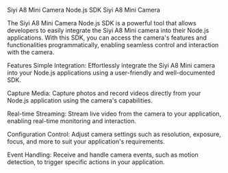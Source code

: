 Siyi A8 Mini Camera Node.js SDK
Siyi A8 Mini Camera

The Siyi A8 Mini Camera Node.js SDK is a powerful tool that allows developers to easily integrate the Siyi A8 Mini camera into their Node.js applications. With this SDK, you can access the camera's features and functionalities programmatically, enabling seamless control and interaction with the camera.

Features
Simple Integration: Effortlessly integrate the Siyi A8 Mini camera into your Node.js applications using a user-friendly and well-documented SDK.

Capture Media: Capture photos and record videos directly from your Node.js application using the camera's capabilities.

Real-time Streaming: Stream live video from the camera to your application, enabling real-time monitoring and interaction.

Configuration Control: Adjust camera settings such as resolution, exposure, focus, and more to suit your application's requirements.

Event Handling: Receive and handle camera events, such as motion detection, to trigger specific actions in your application.
